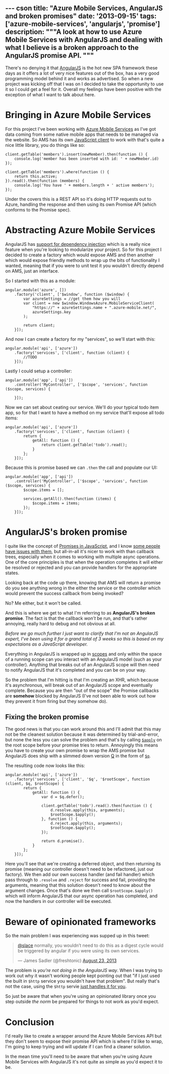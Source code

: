 --- cson
title: "Azure Mobile Services, AngularJS and broken promises"
date: '2013-09-15'
tags: ['azure-mobile-services', 'angularjs', 'promise']
description: """A look at how to use Azure Mobile Services with AngularJS and dealing with what I believe is a broken approach to the AngularJS promise API.
"""
---

There's no denying it that [AngularJS](http://angularjs.org/) is the hot new SPA framework these days as it offers a lot of very nice features out of the box, has a very good programming model behind it and works as advertised. So when a new project was kicking off that I was on I decided to take the opportunity to use it so I could get a feel for it. Overall my feelings have been positive with the exception of what I want to talk about here.

# Bringing in Azure Mobile Services

For this project I've been working with [Azure Mobile Services](http://www.windowsazure.com/en-us/solutions/mobile/) as I've got data coming from some native mobile apps that needs to be managed via the website. So AMS has its own [JavaScript client](http://msdn.microsoft.com/en-us/library/windowsazure/jj554207.aspx) to work with that's quite a nice little library, you do things like so:

    client.getTable('members').insert(newMember).then(function () {
        console.log('member has been inserted with id: ' + newMmeber.id)
    });

    client.getTable('members').where(function () {
        return this.active;
    }).read().then(function (members) {
        console.log('You have ' + members.length + ' active members');
    });

Under the covers this is a REST API so it's doing HTTP requests out to Azure, handling the response and then using its own Promise API (which conforms to the Promise spec).

# Abstracting Azure Mobile Services

AngularJS has [support for dependency injection](http://docs.angularjs.org/guide/di) which is a really nice feature when you're looking to modularize your project. So for this project I decided to create a factory which would expose AMS and then another which would expose friendly methods to wrap up the bits of functionality I wanted, meaning that if you were to unit test it you wouldn't directly depend on AMS, just an interface.

So I started with this as a module:

    angular.module('azure', [])
        .factory('client', ['$window', function ($window) {
            var azureSettings = //get them how you will
            var client = new $window.WindowsAzure.MobileServiceClient(
                "https://" + azureSettings.name + ".azure-mobile.net/",
                azureSettings.key
            );

            return client;
        }]);

And now I can create a factory for my "services", so we'll start with this:

    angular.module('api', ['azure'])
        .factory('services', ['client', function (client) {
            //TODO
        }]);

Lastly I could setup a controller:

    angular.module('app', ['api'])
        .controller('MyController', ['$scope', 'services', function ($scope, services) {

        }]);

Now we can set about ceating our service. We'll do your typical todo item app, so for that I want to have a method on my service that'll expose all todo items:

    angular.module('api', ['azure'])
        .factory('services', ['client', function (client) {
            return {
                getAll: function () {
                    return client.getTable('todo').read();
                }
            };
        }]);

Because this is promise based we can `.then` the call and populate our UI:

    angular.module('app', ['api'])
        .controller('MyController', ['$scope', 'services', function ($scope, services) {
            $scope.items = [];

            services.getAll().then(function (items) {
                $scope.items = items;
            });
        }]);

# AngularJS's broken promise

I quite like the concept of [Promises in JavaScript](http://promises-aplus.github.io/promises-spec/), and I know [some people have issues with them](http://brianmckenna.org/blog/category_theory_promisesaplus), but all-in-all it's nicer to work with than callback trees, especially when it comes to working with multiple async operations. One of the core principles is that when the operation completes it will either be resolved or rejected and you can provide handlers for the appropriate states.

Looking back at the code up there, knowing that AMS will return a promise do you see anything wrong in the either the service or the controller which would prevent the success callback from being invoked?

No? Me either, but it won't be called.

And this is where we get to what I'm referring to as **AngularJS's broken promise**. The fact is that the callback *won't* be run, and that's rather annoying, really hard to debug and not obvious at all.

*Before we go much further I just want to clarify that I'm not an AngularJS expert, I've been using it for a grand total of 3 weeks so this is based on my expectaions as a JavaScript developer.*

Everything in AngularJS is wrapped up in [scopes](http://docs.angularjs.org/guide/scope) and only within the space of a running scope can you interact with an AngularJS model (such as your controller). Anything that breaks out of an AngularJS scope will then need to notify AngularJS that it's completed and you can be on your way.

So the problem that I'm hitting is that I'm creating an XHR, which because it's asynchronous, will break out of an AngularJS scope and eventually complete. Because you are then "out of the scope" the Promise callbacks are **somehow** blocked by AngularJS (I've not been able to work out how they prevent it from firing but they somehow do).

## Fixing the broken promise

The good news is that you can work around this and I'll admit that this may not be the cleanest solution because it was determined by trial-and-error, but none the less you can solve the problem and that's by calling [`$apply`](http://docs.angularjs.org/api/ng.$rootScope.Scope#$apply) on the root scope before your promise tries to return. Annoyingly this means you have to create your own promise to wrap the AMS promise but AngularJS does ship with a slimmed down version [Q](https://github.com/kriskowal/q) in the form of [`$q`](http://docs.angularjs.org/api/ng.$q).

The resulting code now looks like this:

    angular.module('api', ['azure'])
        .factory('services', ['client', '$q', '$rootScope', function (client, $q, $rootScope) {
            return {
                getAll: function () {
                    var d = $q.defer();

                    client.getTable('todo').read().then(function () {
                        d.resolve.apply(this, arguments);
                        $rootScope.$apply();
                    }, function () {
                        d.reject.apply(this, arguments);
                        $rootScope.$apply();
                    });

                    return d.promise().
                }
            };
        }]);

Here you'll see that we're creating a deferred object, and then returning its promise (meaning our controller doesn't need to be refactored, just our factory). We then add our own success handler (and fail handler) which pass through to `.resolve` and `.reject` for success and fail, providing the arguments, meaning that this solution doesn't need to know about the argument changes. Once that's done we then call `$rootScope.$apply()` which will inform AngularJS that our async operation has completed, and now the handlers in our controller will be executed.

# Beware of opinionated frameworks

So the main problem I was experiencing was supped up in this tweet:

<blockquote class="twitter-tweet"><p><a href="https://twitter.com/slace">@slace</a> normally, you wouldn’t need to do this as a digest cycle would be triggered by angular if you were using its own services.</p>&mdash; James Sadler (@freshtonic) <a href="https://twitter.com/freshtonic/statuses/370784637024337920">August 23, 2013</a></blockquote>
<script async src="//platform.twitter.com/widgets.js" charset="utf-8"></script>

The problem is _you're not doing in the AngularJS way_. When I was trying to work out why it wasn't working people kept pointing out that "if I just used the built in `$http` service you wouldn't have that problem". But really that's not the case, using the `$http` servie [just handles it for you](https://github.com/angular/angular.js/blob/2bb0e1a6041a079b4c456eb6bae4ec5a206582eb/src/ng/http.js#L967).

So just be aware that when you're using an opinionated library once you step outside _the norm_ be prepared for things to not work as you'd expect.

# Conclusion

I'd really like to create a wrapper around the Azure Mobile Services API but they don't seem to expose their promise API which is where I'd like to wrap, I'm going to keep trying and will update if I can find a cleaner solution.

In the mean time you'll need to be aware that when you're using Azure Mobile Services with AngularJS it's not quite as simple as you'd expect it to be.
